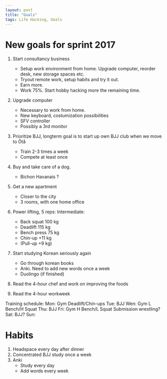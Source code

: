 ```yaml
---
layout: post
title: "Goals"
tags: Life Hacking, Goals
---
```


# New goals for sprint 2017

1. Start consultancy business
    + Setup work environment from home. Upgrade computer, reorder desk, new storage spaces etc.
    + Tryout remote work, setup habits and try it out.
    + Earn more.
    + Work 75%. Start hobby hacking more the remaining time.

1. Upgrade computer
    + Necessary to work from home.
    + New keyboard, costumization possibilities
    + SFV controller
    + Possibly a 3rd monitor

1. Prioritize BJJ, longterm goal is to start up own BJJ club when we move to Ötå
    + Train 2-3 times a week
    + Compete at least once

1. Buy and take care of a dog.
    + Bichon Havanais ?

1. Get a new apartment
    + Closer to the city
    + 3 rooms, with one home office

1. Power lifting, 5 reps:
    Intermediate:

    + Back squat    100 kg
    + Deadlift      115 kg
    + Bench press   75 kg
    + Chin-up      +11 kg
    + (Pull-up      +9 kg)

1. Start studying Korean seriously again
    + Go through korean books
    + Anki. Need to add new words once a week
    + Duolingo (if finished)

1. Read the 4-hour chef and work on improving the foods
1. Read the 4-hour workweek

Training schedule:
    Mon: Gym Deadlift/Chin-ups
    Tue: BJJ
    Wen: Gym L Bench/H Squat
    Thu: BJJ
    Fri: Gym H Bench/L Squat
         Submission wrestling?
    Sat: BJJ?
    Sun:

# Habits

1. Headspace every day after dinner
1. Concentrated BJJ study once a week
1. Anki
    + Study every day
    + Add words every week

